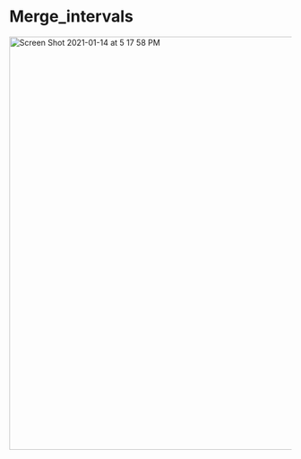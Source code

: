 # Merge_intervals

<img width="736" alt="Screen Shot 2021-01-14 at 5 17 58 PM" src="https://user-images.githubusercontent.com/61479934/104655960-7dbed280-568c-11eb-914f-2a2401077c03.png">
